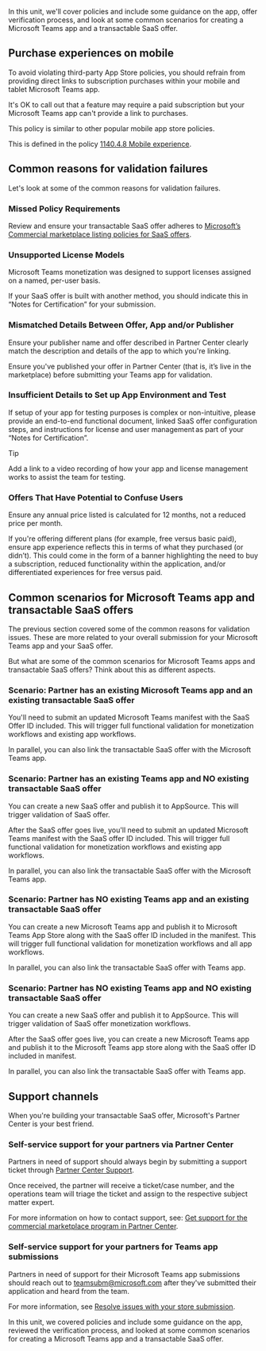 In this unit, we'll cover policies and include some guidance on the app, offer verification process, and look at some common scenarios for creating a Microsoft Teams app and a transactable SaaS offer.

## Purchase experiences on mobile

To avoid violating third-party App Store policies, you should refrain from providing direct links to subscription purchases within your mobile and tablet Microsoft Teams app.

It's OK to call out that a feature may require a paid subscription but your Microsoft Teams app can't provide a link to purchases.

This policy is similar to other popular mobile app store policies.

This is defined in the policy [1140.4.8 Mobile experience](/legal/marketplace/certification-policies#114048-mobile-experience).

## Common reasons for validation failures

Let's look at some of the common reasons for validation failures.

### Missed Policy Requirements

Review and ensure your transactable SaaS offer adheres to [Microsoft’s Commercial marketplace listing policies for SaaS offers](/legal/marketplace/certification-policies#1000-software-as-a-service-saas).

### Unsupported License Models

Microsoft Teams monetization was designed to support licenses assigned on a named, per-user basis.

If your SaaS offer is built with another method, you should indicate this in “Notes for Certification” for your submission.

### Mismatched Details Between Offer, App and/or Publisher

Ensure your publisher name and offer described in Partner Center clearly match the description and details of the app to which you're linking.

Ensure you've published your offer in Partner Center (that is, it’s live in the marketplace) before submitting your Teams app for validation.

### Insufficient Details to Set up App Environment and Test

If setup of your app for testing purposes is complex or non-intuitive, please provide an end-to-end functional document, linked SaaS offer configuration steps, and instructions for license and user management as part of your “Notes for Certification”.

> [!TIP]
> Add a link to a video recording of how your app and license management works to assist the team for testing.

### Offers That Have Potential to Confuse Users

Ensure any annual price listed is calculated for 12 months, not a reduced price per month.

If you're offering different plans (for example, free versus basic paid), ensure app experience reflects this in terms of what they purchased (or didn’t). This could come in the form of a banner highlighting the need to buy a subscription, reduced functionality within the application, and/or differentiated experiences for free versus paid.

## Common scenarios for Microsoft Teams app and transactable SaaS offers

The previous section covered some of the common reasons for validation issues. These are more related to your overall submission for your Microsoft Teams app and your SaaS offer.

But what are some of the common scenarios for Microsoft Teams apps and transactable SaaS offers? Think about this as different aspects.

### Scenario: Partner has an existing Microsoft Teams app and an existing transactable SaaS offer

You'll need to submit an updated Microsoft Teams manifest with the SaaS Offer ID included. This will trigger full functional validation for monetization workflows and existing app workflows.

In parallel, you can also link the transactable SaaS offer with the Microsoft Teams app.

### Scenario: Partner has an existing Teams app and NO existing transactable SaaS offer

You can create a new SaaS offer and publish it to AppSource. This will trigger validation of SaaS offer.

After the SaaS offer goes live, you'll need to submit an updated Microsoft Teams manifest with the SaaS offer ID included. This will trigger full functional validation for monetization workflows and existing app workflows.

In parallel, you can also link the transactable SaaS offer with the Microsoft Teams app.

### Scenario: Partner has NO existing Teams app and an existing transactable SaaS offer

You can create a new Microsoft Teams app and publish it to Microsoft Teams App Store along with the SaaS offer ID included in the manifest. This will trigger full functional validation for monetization workflows and all app workflows.

In parallel, you can also link the transactable SaaS offer with Teams app.

### Scenario: Partner has NO existing Teams app and NO existing transactable SaaS offer

You can create a new SaaS offer and publish it to AppSource. This will trigger validation of SaaS offer monetization workflows.

After the SaaS offer goes live, you can create a new Microsoft Teams app and publish it to the Microsoft Teams app store along with the SaaS offer ID included in manifest.

In parallel, you can also link the transactable SaaS offer with Teams app.

## Support channels

When you're building your transactable SaaS offer, Microsoft's Partner Center is your best friend.

### Self-service support for your partners via Partner Center

Partners in need of support should always begin by submitting a support ticket through [Partner Center Support](https://aka.ms/partnercentersupport).

Once received, the partner will receive a ticket/case number, and the operations team will triage the ticket and assign to the respective subject matter expert.

For more information on how to contact support, see: [Get support for the commercial marketplace program in Partner Center](/azure/marketplace/support).

### Self-service support for your partners for Teams app submissions

Partners in need of support for their Microsoft Teams app submissions should reach out to teamsubm@microsoft.com after they've submitted their application and heard from the team.

For more information, see [Resolve issues with your store submission](/microsoftteams/platform/concepts/deploy-and-publish/appsource/resolve-submission-issues).

In this unit, we covered policies and include some guidance on the app, reviewed the  verification process, and looked at some common scenarios for creating a Microsoft Teams app and a transactable SaaS offer.
